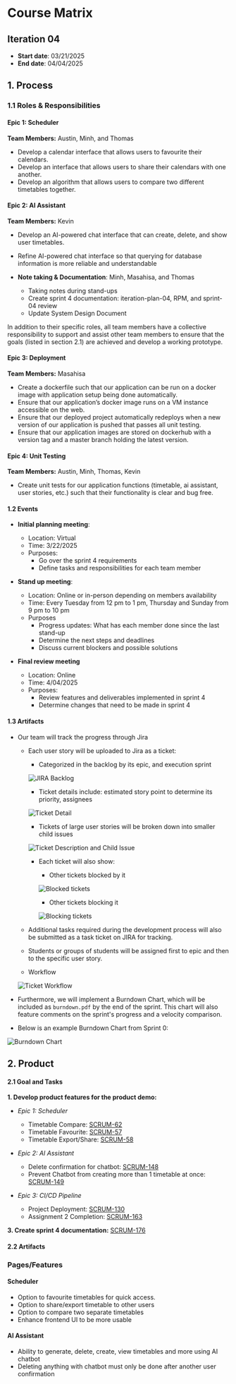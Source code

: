 # Course Matrix

## Iteration 04

- **Start date**: 03/21/2025
- **End date**: 04/04/2025

## 1. Process

### 1.1 Roles & Responsibilities

#### Epic 1: Scheduler

**Team Members:** Austin, Minh, and Thomas

- Develop a calendar interface that allows users to favourite their calendars. 
- Develop an interface that allows users to share their calendars with one another. 
- Develop an algorithm that allows users to compare two different timetables together. 

#### Epic 2: AI Assistant

**Team Members:** Kevin

- Develop an AI-powered chat interface that can create, delete, and show user timetables.
- Refine AI-powered chat interface so that querying for database information is more reliable and understandable

- **Note taking & Documentation**: Minh, Masahisa, and Thomas
  - Taking notes during stand-ups
  - Create sprint 4 documentation: iteration-plan-04, RPM, and sprint-04 review
  - Update System Design Document

In addition to their specific roles, all team members have a collective responsibility to support and assist other team members to ensure that the goals (listed in section 2.1) are achieved and develop a working prototype.

#### Epic 3: Deployment

**Team Members:** Masahisa 

- Create a dockerfile such that our application can be run on a docker image with application setup being done automatically.
- Ensure that our application’s docker image runs on a VM instance accessible on the web.
- Ensure that our deployed project automatically redeploys when a new version of our application is pushed that passes all unit testing.
- Ensure that our application images are stored on dockerhub with a version tag and a master branch holding the latest version.

#### Epic 4: Unit Testing

**Team Members:** Austin, Minh, Thomas, Kevin

- Create unit tests for our application functions (timetable, ai assistant, user stories, etc.) such that their functionality is clear and bug free.

#### 1.2 Events

- **Initial planning meeting**:

  - Location: Virtual
  - Time: 3/22/2025
  - Purposes:
    - Go over the sprint 4 requirements
    - Define tasks and responsibilities for each team member

- **Stand up meeting**:
  - Location: Online or in-person depending on members availability
  - Time: Every Tuesday from 12 pm to 1 pm, Thursday and Sunday from 9 pm to 10 pm
  - Purposes
    - Progress updates: What has each member done since the last stand-up
    - Determine the next steps and deadlines
    - Discuss current blockers and possible solutions

- **Final review meeting**
  - Location: Online
  - Time: 4/04/2025
  - Purposes:
    - Review features and deliverables implemented in sprint 4
    - Determine changes that need to be made in sprint 4

#### 1.3 Artifacts

- Our team will track the progress through Jira

  - Each user story will be uploaded to Jira as a ticket:

    - Categorized in the backlog by its epic, and execution sprint

    ![JIRA Backlog](./images/JIRA_Backlog.png)

    - Ticket details include: estimated story point to determine its priority, assignees

    ![Ticket Detail](./images/Ticket_Detail.png)

    - Tickets of large user stories will be broken down into smaller child issues

    ![Ticket Description and Child Issue](./images/Ticket_Description_and_Child_Issue.png)

    - Each ticket will also show:

      - Other tickets blocked by it

      ![Blocked tickets](./images/Blocked_ticket.png)

      - Other tickets blocking it

      ![Blocking tickets](./images/Blocking_tickets.png)

  - Additional tasks required during the development process will also be submitted as a task ticket on JIRA for tracking.
  - Students or groups of students will be assigned first to epic and then to the specific user story.
  - Workflow

  ![Ticket Workflow](./images/Ticket_Workflow.png)

 - Furthermore, we will implement a Burndown Chart, which will be included as `burndown.pdf` by the end of the sprint. This chart will also feature comments on the sprint's progress and a velocity comparison.
 - Below is an example Burndown Chart from Sprint 0:

  ![Burndown Chart](./images/Burndown.png)


## 2. Product

#### 2.1 Goal and Tasks

**1. Develop product features for the product demo:**

- _Epic 1: Scheduler_

  - Timetable Compare: [SCRUM-62](https://cscc01-course-matrix.atlassian.net/browse/SCRUM-62)
   - Timetable Favourite: [SCRUM-57](https://cscc01-course-matrix.atlassian.net/browse/SCRUM-57)
  - Timetable Export/Share:
[SCRUM-58](https://cscc01-course-matrix.atlassian.net/browse/SCRUM-58)

- _Epic 2: AI Assistant_
  - Delete confirmation for chatbot:
[SCRUM-148](https://cscc01-course-matrix.atlassian.net/browse/SCRUM-148)   
  - Prevent Chatbot from creating more than 1 timetable at once:
[SCRUM-149](https://cscc01-course-matrix.atlassian.net/browse/SCRUM-149)  

- _Epic 3: CI/CD Pipeline_
  - Project Deployment:
[SCRUM-130](https://cscc01-course-matrix.atlassian.net/browse/SCRUM-130) 
  - Assignment 2 Completion: [SCRUM-163](https://cscc01-course-matrix.atlassian.net/browse/SCRUM-163) 

**3. Create sprint 4 documentation:** 
[SCRUM-176](https://cscc01-course-matrix.atlassian.net/browse/SCRUM-176) 

#### 2.2 Artifacts

### Pages/Features

#### Scheduler
- Option to favourite timetables for quick access.
- Option to share/export timetable to other users
- Option to compare two separate timetables
- Enhance frontend UI to be more usable

#### AI Assistant
- Ability to generate, delete, create, view timetables and more using AI chatbot
-  Deleting anything with chatbot must only be done after another user confirmation 
